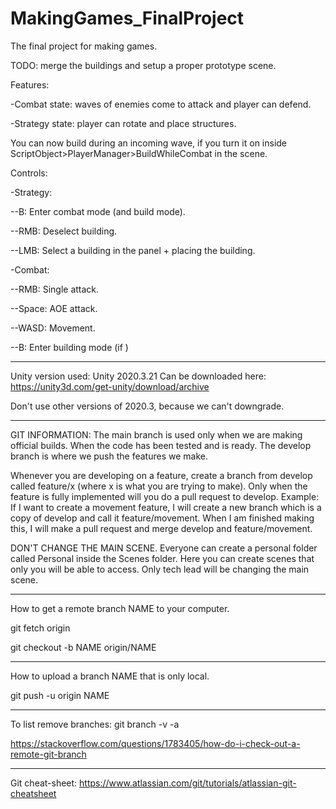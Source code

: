 # MakingGames_FinalProject
The final project for making games.

TODO: merge the buildings and setup a proper prototype scene.

Features:

-Combat state: waves of enemies come to attack and player can defend.

-Strategy state: player can rotate and place structures.


You can now build during an incoming wave, if you turn it on inside ScriptObject>PlayerManager>BuildWhileCombat in the scene.


Controls:

-Strategy:

--B: Enter combat mode (and build mode).

--RMB: Deselect building.

--LMB: Select a building in the panel + placing the building.

-Combat:

--RMB: Single attack.

--Space: AOE attack.

--WASD: Movement.

--B: Enter building mode (if )

-------------------------
Unity version used: Unity 2020.3.21
Can be downloaded here: https://unity3d.com/get-unity/download/archive

Don't use other versions of 2020.3, because we can't downgrade.

-------------------------
GIT INFORMATION:
The main branch is used only when we are making official builds. When the code has been tested and is ready.
The develop branch is where we push the features we make.

Whenever you are developing on a feature, create a branch from develop called feature/x (where x is what you are trying to make). 
Only when the feature is fully implemented will you do a pull request to develop. Example: If I want to create a movement feature, 
I will create a new branch which is a copy of develop and call it feature/movement. When I am finished making this, I will make a 
pull request and merge develop and feature/movement.

DON'T CHANGE THE MAIN SCENE. Everyone can create a personal folder called Personal inside the Scenes folder. Here you can create 
scenes that only you will be able to access. Only tech lead will be changing the main scene.

-------------------------
How to get a remote branch NAME to your computer.

git fetch origin

git checkout -b NAME origin/NAME

---
How to upload a branch NAME that is only local.

git push -u origin NAME

---
To list remove branches: git branch -v -a

https://stackoverflow.com/questions/1783405/how-do-i-check-out-a-remote-git-branch

-------------------------
Git cheat-sheet: https://www.atlassian.com/git/tutorials/atlassian-git-cheatsheet

